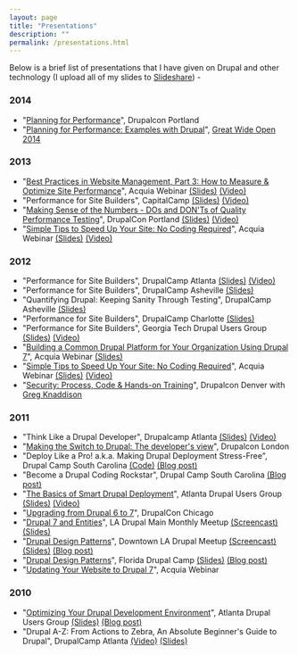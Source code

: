 ```yaml
---
layout: page
title: "Presentations"
description: ""
permalink: /presentations.html
---
```

Below is a brief list of presentations that I have given on Drupal and other technology (I upload all of my slides to [Slideshare](http://www.slideshare.net/erikwebb)) -

### 2014 ###

- "[Planning for Performance](https://austin2014.drupal.org/session/planning-performance)", Drupalcon Portland
- "[Planning for Performance: Examples with Drupal](http://www.gwoapp.com/events/planning-for-performance-examples-with-drupal)", [Great Wide Open 2014](http://greatwideopen.org/)

### 2013 ###

- "[Best Practices in Website Management, Part 3: How to Measure & Optimize Site Performance](https://www.acquia.com/resources/acquia-tv/conference/best-practices-website-management-part-3-how-measure-optimize-site)", Acquia Webinar [(Slides)](http://www.slideshare.net/AcquiaInc/best-28292361) [(Video)](http://youtu.be/8uHRFXUtOfo)
- "Performance for Site Builders", CapitalCamp [(Slides)](http://www.slideshare.net/erikwebb/performance-for-site-builders) [(Video)](http://youtu.be/k21ZNqItB8A)
- "[Making Sense of the Numbers - DOs and DON'Ts of Quality Performance Testing](http://portland2013.drupal.org/session/making-sense-numbers-dos-and-donts-quality-performance-testing)", DrupalCon Portland [(Slides)](http://www.slideshare.net/erikwebb/performance-testing-21869213) [(Video)](http://youtu.be/YfgmJE27b74)
- "[Simple Tips to Speed Up Your Site: No Coding Required](https://www.acquia.com/resources/acquia-tv/conference/simple-tips-speed-your-site-no-coding-required-february-28-2013)", Acquia Webinar [(Slides)](http://www.slideshare.net/AcquiaInc/simple-tips-to-speed-up-your-site-no-coding-required) [(Video)](https://www.youtube.com/watch?v=-kBbYPFgj6Q)

### 2012 ###

 - "Performance for Site Builders", DrupalCamp Atlanta [(Slides)](http://www.slideshare.net/erikwebb/performance-for-site-builders) [(Video)](http://vimeo.com/55591371)
 - "Performance for Site Builders", DrupalCamp Asheville [(Slides)](http://www.slideshare.net/erikwebb/performance-for-site-builders)
 - "Quantifying Drupal: Keeping Sanity Through Testing", DrupalCamp Asheville [(Slides)](http://www.slideshare.net/erikwebb/quantifying-drupal)
 - "Performance for Site Builders", DrupalCamp Charlotte [(Slides)](http://www.slideshare.net/erikwebb/performance-for-site-builders)
 - "Performance for Site Builders", Georgia Tech Drupal Users Group [(Slides)](http://www.slideshare.net/erikwebb/performance-for-site-builders) [(Video)](https://vimeo.com/42500219)
 - "[Building a Common Drupal Platform for Your Organization Using Drupal 7](https://www.acquia.com/resources/acquia-tv/conference/building-common-drupal-platform-your-organization-using-drupal-7-0)", Acquia Webinar [(Slides)](http://www.slideshare.net/AcquiaInc/building-a-common-drupal-platform-for-your-organization-using-drupal-7)
 - "[Simple Tips to Speed Up Your Site: No Coding Required](https://www.acquia.com/resources/acquia-tv/conference/simple-tips-speed-your-site-no-coding-required-february-28-2013)", Acquia Webinar [(Slides)](http://www.slideshare.net/AcquiaInc/simple-tips-to-speed-up-your-site-no-coding-required) [(Video)](https://www.youtube.com/watch?v=-kBbYPFgj6Q)
 - "[Security: Process, Code & Hands-on Training](http://denver2012.drupal.org/content/security-process-code-hands-training)", Drupalcon Denver with [Greg Knaddison](http://drupal.org/user/36762)

### 2011 ###

 - "Think Like a Drupal Developer", Drupalcamp Atlanta [(Slides)](http://www.slideshare.net/erikwebb/think-like-a-drupal-developer) [(Video)](http://vimeo.com/30477389)
 - "[Making the Switch to Drupal: The developer's view](http://london2011.drupal.org/page/making-switch-drupal-developers-view)", Drupalcon London
 - "Deploy Like a Pro! a.k.a. Making Drupal Deployment Stress-Free", Drupal Camp South Carolina [(Code)](http://drupal.org/sandbox/erikwebb/1185618) [(Blog post)](/blog/drupalcamp-south-carolina-cautionary-tale-small-town-drupal)
 - "Become a Drupal Coding Rockstar", Drupal Camp South Carolina [(Blog post)](/blog/drupalcamp-south-carolina-cautionary-tale-small-town-drupal)
 - "[The Basics of Smart Drupal Deployment](http://atlantadrupal.com/event/program/may-10-2011)", Atlanta Drupal Users Group [(Slides)](http://www.slideshare.net/erikwebb/the-basics-of-smart-drupal-deployment) [(Video)](http://vimeo.com/24412814)
 - "[Upgrading from Drupal 6 to 7](http://chicago2011.drupal.org/training/upgrading-drupal-6-7)", DrupalCon Chicago
 - "[Drupal 7 and Entities](http://groups.drupal.org/node/112604)", LA Drupal Main Monthly Meetup [(Screencast)](http://ladrupal.blip.tv/file/4809948/) [(Slides)](http://www.slideshare.net/erikwebb/drupal-7-and-entities-7036807)
 - "[Drupal Design Patterns](http://groups.drupal.org/node/112639)", Downtown LA Drupal Meetup [(Screencast)](http://ladrupal.blip.tv/file/4775787/) [(Slides)](http://www.slideshare.net/erikwebb/drupal-design-patterns) [(Blog post)](http://erikwebb.net/blog/drupal-design-patterns/index)
 - "[Drupal Design Patterns](http://www.fldrupalcamp.org/program/sessions/drupal-design-patterns)", Florida Drupal Camp [(Slides)](http://www.slideshare.net/erikwebb/drupal-design-patterns) [(Blog post)](http://erikwebb.net/blog/drupal-design-patterns/index)
 - "[Updating Your Website to Drupal 7](https://www.acquia.com/resources/acquia-tv/conference/updating-your-website-drupal-7)", Acquia Webinar

### 2010 ###

 - "[Optimizing Your Drupal Development Environment](http://atlantadrupal.com/event/program/september-14-2010)", Atlanta Drupal Users Group [(Slides)](http://www.slideshare.net/erikwebb/getting-started-with-drupal-performance) [(Blog post)](http://erikwebb.net/blog/getting-started-drupal-performance)
 - "Drupal A-Z: From Actions to Zebra, An Absolute Beginner's Guide to Drupal", DrupalCamp Atlanta [(Video)](http://vimeo.com/16918846) [(Slides)](http://www.slideshare.net/erikwebb/drupal-az-drupalcamp-atlanta-2010)

